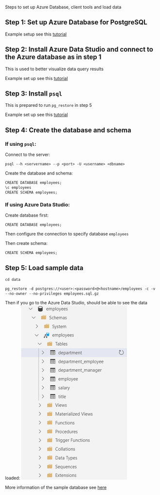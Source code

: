 Steps to set up Azure Database, client tools and load data

## Step 1: Set up Azure Database for PostgreSQL
Example setup see this [tutorial](https://microsoftlearning.github.io/mslearn-postgresql/Instructions/Labs/01-exercise-explore-azure-database-postgresql.html)

## Step 2: Install Azure Data Studio and connect to the Azure database as in step 1
This is used to better visualize data query results

Example set up see this [tutorial](https://microsoftlearning.github.io/mslearn-postgresql/Instructions/Labs/02-exercise-explore-client-tools.html#install-azure-data-studio)

## Step 3: Install `psql`
This is prepared to run `pg_restore` in step 5

Example set up see this [tutorial](https://microsoftlearning.github.io/mslearn-postgresql/Instructions/Labs/02-exercise-explore-client-tools.html#client-tools-to-connect-to-postgresql)

## Step 4: Create the database and schema

### If using `psql`:
Connect to the server:
```
psql --h <servername> --p <port> -U <username> <dbname>
``` 
Create the database and schema:
```
CREATE DATABASE employees;
\c employees
CREATE SCHEMA employees;
```

### If using Azure Data Studio:
Create database first:
```
CREATE DATABASE employees;
```
Then configure the connection to specify database `employees`

Then create schema:
```
CREATE SCHEMA employees;
```

## Step 5: Load sample data
```
cd data
```
```
pg_restore -d postgres://<user>:<password>@<hostname>/employees -c -v --no-owner --no-privileges employees.sql.gz
```

Then if you go to the Azure Data Studio, should be able to see the data loaded:
![data loaded](data_loaded.png)

More information of the sample database see [here](https://github.com/neondatabase-labs/postgres-sample-dbs?tab=readme-ov-file#employees-database)